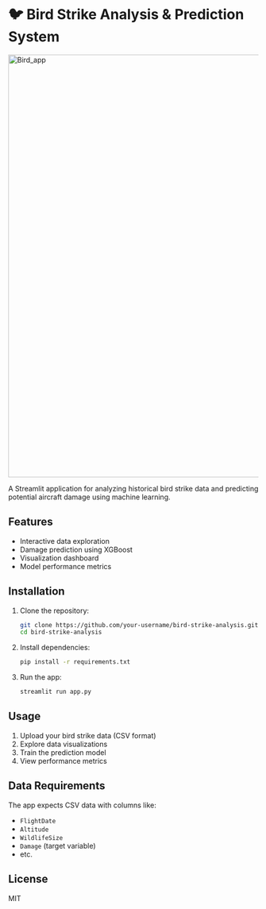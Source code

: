 # 🐦 Bird Strike Analysis & Prediction System

<img width="1911" height="852" alt="Bird_app" src="https://github.com/user-attachments/assets/9229b30e-16fe-4313-8046-e83f6213986b" />


A Streamlit application for analyzing historical bird strike data and predicting potential aircraft damage using machine learning.

## Features

- Interactive data exploration
- Damage prediction using XGBoost
- Visualization dashboard
- Model performance metrics

## Installation

1. Clone the repository:
   ```bash
   git clone https://github.com/your-username/bird-strike-analysis.git
   cd bird-strike-analysis
   ```

2. Install dependencies:
   ```bash
   pip install -r requirements.txt
   ```

3. Run the app:
   ```bash
   streamlit run app.py
   ```

## Usage

1. Upload your bird strike data (CSV format)
2. Explore data visualizations
3. Train the prediction model
4. View performance metrics

## Data Requirements

The app expects CSV data with columns like:
- `FlightDate`
- `Altitude`
- `WildlifeSize`
- `Damage` (target variable)
- etc.

## License
MIT
